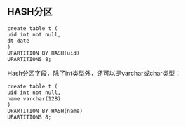 

## HASH分区

``` 
create table t (
uid int not null, 
dt date 
) 
UPARTITION BY HASH(uid) 
UPARTITIONS 8; 
``` 

Hash分区字段，除了int类型外，还可以是varchar或char类型：

``` 
create table t (
uid int not null, 
name varchar(128) 
) 
UPARTITION BY HASH(name) 
UPARTITIONS 8; 
``` 
